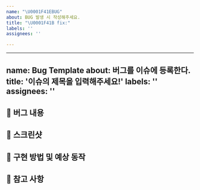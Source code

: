 ```yaml
---
name: "\U0001F41EBUG"
about: BUG 발생 시 작성해주세요.
title: "\U0001F41B fix:"
labels: ''
assignees: ''

---
```


---
name: Bug Template
about: 버그를 이슈에 등록한다.
title: '이슈의 제목을 입력해주세요!'
labels: ''
assignees: ''
---

## 🤷 버그 내용

## 📸 스크린샷

## 🤔 구현 방법 및 예상 동작

## 👄 참고 사항
